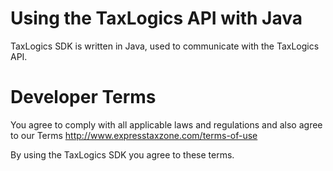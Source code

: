 # Using the TaxLogics API with Java

TaxLogics SDK is written in Java, used to communicate with the TaxLogics API.



# Developer Terms

You agree to comply with all applicable laws and regulations and also agree to our Terms http://www.expresstaxzone.com/terms-of-use

By using the TaxLogics SDK you agree to these terms.
